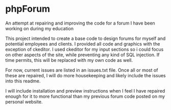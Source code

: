 phpForum
=====

An attempt at repairing and improving the code for a forum I have been working on during my education

This project intended to create a base code to design forums for myself and potential employees and clients. I provided all code and graphics with the exception of ckeditor.
I used ckeditor for my input sections so i could focus on other aspects of the site, while preventing any kind of SQL injection. If time permits, this will be replaced with my own code as well.

For now, current issues are listed in an issues.txt file. Once all or most of these are repaired, I will do more housekeeping and likely include the issues into this readme.

I will include installation and preview instructions when I feel I have repaired enough for it to more functional than my previous forum code posted on my personal website.
